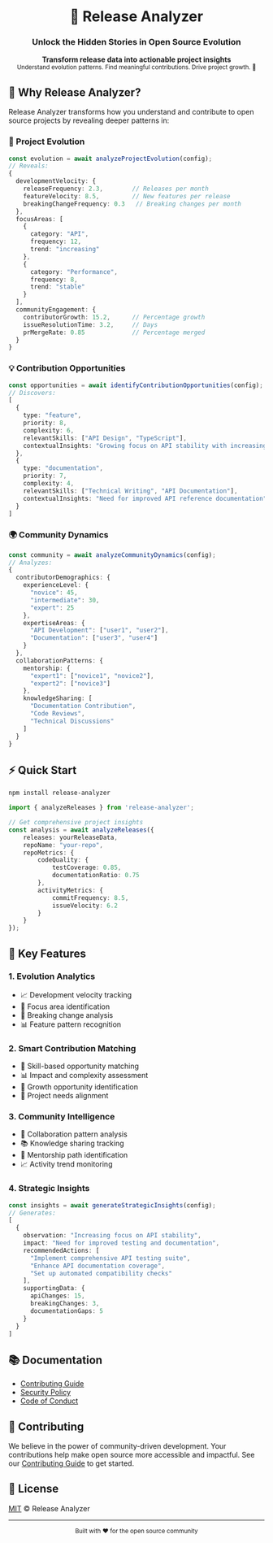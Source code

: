 <div align="center">

# 🔮 Release Analyzer

<h3>Unlock the Hidden Stories in Open Source Evolution</h3>

<p align="center">
  <b>Transform release data into actionable project insights</b><br>
  <sub>Understand evolution patterns. Find meaningful contributions. Drive project growth. 🚀</sub>
</p>

</div>

## 🌟 Why Release Analyzer?

Release Analyzer transforms how you understand and contribute to open source projects by revealing deeper patterns in:

### 🎯 Project Evolution
```typescript
const evolution = await analyzeProjectEvolution(config);
// Reveals:
{
  developmentVelocity: {
    releaseFrequency: 2.3,        // Releases per month
    featureVelocity: 8.5,         // New features per release
    breakingChangeFrequency: 0.3   // Breaking changes per month
  },
  focusAreas: [
    {
      category: "API",
      frequency: 12,
      trend: "increasing"
    },
    {
      category: "Performance",
      frequency: 8,
      trend: "stable"
    }
  ],
  communityEngagement: {
    contributorGrowth: 15.2,      // Percentage growth
    issueResolutionTime: 3.2,     // Days
    prMergeRate: 0.85             // Percentage merged
  }
}
```

### 💡 Contribution Opportunities
```typescript
const opportunities = await identifyContributionOpportunities(config);
// Discovers:
[
  {
    type: "feature",
    priority: 8,
    complexity: 6,
    relevantSkills: ["API Design", "TypeScript"],
    contextualInsights: "Growing focus on API stability with increasing adoption"
  },
  {
    type: "documentation",
    priority: 7,
    complexity: 4,
    relevantSkills: ["Technical Writing", "API Documentation"],
    contextualInsights: "Need for improved API reference documentation"
  }
]
```

### 🌍 Community Dynamics
```typescript
const community = await analyzeCommunityDynamics(config);
// Analyzes:
{
  contributorDemographics: {
    experienceLevel: {
      "novice": 45,
      "intermediate": 30,
      "expert": 25
    },
    expertiseAreas: {
      "API Development": ["user1", "user2"],
      "Documentation": ["user3", "user4"]
    }
  },
  collaborationPatterns: {
    mentorship: {
      "expert1": ["novice1", "novice2"],
      "expert2": ["novice3"]
    },
    knowledgeSharing: [
      "Documentation Contribution",
      "Code Reviews",
      "Technical Discussions"
    ]
  }
}
```

## ⚡ Quick Start

```bash
npm install release-analyzer
```

```typescript
import { analyzeReleases } from 'release-analyzer';

// Get comprehensive project insights
const analysis = await analyzeReleases({
    releases: yourReleaseData,
    repoName: "your-repo",
    repoMetrics: {
        codeQuality: {
            testCoverage: 0.85,
            documentationRatio: 0.75
        },
        activityMetrics: {
            commitFrequency: 8.5,
            issueVelocity: 6.2
        }
    }
});
```

## 🚀 Key Features

### 1. Evolution Analytics
- 📈 Development velocity tracking
- 🎯 Focus area identification
- 🔄 Breaking change analysis
- 📊 Feature pattern recognition

### 2. Smart Contribution Matching
- 🎯 Skill-based opportunity matching
- 📊 Impact and complexity assessment
- 🌱 Growth opportunity identification
- 🤝 Project needs alignment

### 3. Community Intelligence
- 👥 Collaboration pattern analysis
- 📚 Knowledge sharing tracking
- 🌱 Mentorship path identification
- 📈 Activity trend monitoring

### 4. Strategic Insights
```typescript
const insights = await generateStrategicInsights(config);
// Generates:
[
  {
    observation: "Increasing focus on API stability",
    impact: "Need for improved testing and documentation",
    recommendedActions: [
      "Implement comprehensive API testing suite",
      "Enhance API documentation coverage",
      "Set up automated compatibility checks"
    ],
    supportingData: {
      apiChanges: 15,
      breakingChanges: 3,
      documentationGaps: 5
    }
  }
]
```

## 📚 Documentation

- [Contributing Guide](CONTRIBUTING.md)
- [Security Policy](SECURITY.md)
- [Code of Conduct](CODE_OF_CONDUCT.md)

## 🤝 Contributing

We believe in the power of community-driven development. Your contributions help make open source more accessible and impactful. See our [Contributing Guide](CONTRIBUTING.md) to get started.

## 📜 License

[MIT](LICENSE) © Release Analyzer

---

<div align="center">
  <sub>Built with ❤️ for the open source community</sub>
</div>
